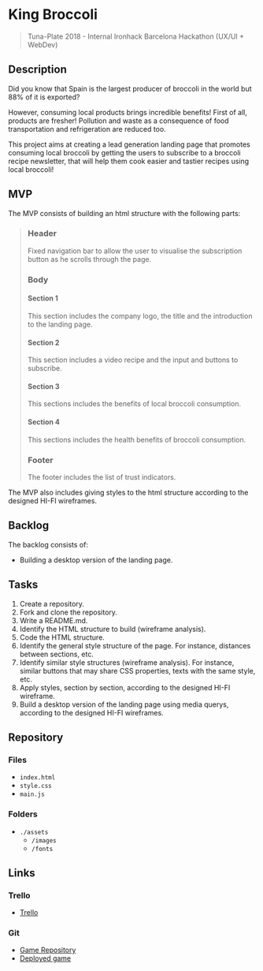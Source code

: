 # King Broccoli

> Tuna-Plate 2018 - Internal Ironhack Barcelona Hackathon (UX/UI + WebDev)

## Description
Did you know that Spain is the largest producer of broccoli in the world but 88% of it is exported?

However, consuming local products brings incredible benefits! First of all, products are fresher! Pollution and waste as a consequence of food transportation and refrigeration are reduced too.

This project aims at creating a lead generation landing page that promotes consuming local broccoli by getting the users to subscribe to a broccoli recipe newsletter, that will help them cook easier and tastier recipes using local broccoli!

## MVP
The MVP consists of building an html structure with the following parts: 

> ### Header
>  Fixed navigation bar to allow the user to visualise the subscription button as he scrolls through the page. 
>  ### Body
>   #### Section 1
>   This section includes the company logo, the title and the introduction to the landing page. 
>   #### Section 2
>  This section includes a video recipe and the input and buttons to subscribe. 
>   #### Section 3
>   This sections includes the benefits of local broccoli consumption. 
>   #### Section 4
>   This sections includes the health benefits of broccoli consumption. 
>  ### Footer
>  The footer includes the list of trust indicators. 

The MVP also includes giving styles to the html structure according to the designed HI-FI wireframes. 
  
## Backlog
The backlog consists of:
- Building a desktop version of the landing page. 


## Tasks
1. Create a repository.
2. Fork and clone the repository. 
3. Write a README.md. 
4. Identify the HTML structure to build (wireframe analysis).
5. Code the HTML structure. 
8. Identify the general style structure of the page. For instance, distances between sections, etc. 
7. Identify similar style structures (wireframe analysis). For instance, similar buttons that may share CSS properties, texts with the same style, etc. 
9. Apply styles, section by section, according to the designed HI-FI wireframe. 
10. Build a desktop version of the landing page using media querys, according to the designed HI-FI wireframes. 

## Repository
### Files

  - `index.html`
  - `style.css`
  - `main.js`

### Folders

  - `./assets`
    - `/images`
    - `/fonts`

## Links

### Trello
- [Trello](https://trello.com/b/TIdvW5Pt/kingbroccoli)


### Git
- [Game Repository](https://github.com/gap1885/tuna-plate)
- [Deployed game](https://gap1885.github.io/tuna-plate/)

